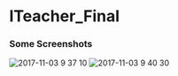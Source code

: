 # ITeacher_Final
### Some Screenshots 
![2017-11-03 9 37 10](https://user-images.githubusercontent.com/24829189/32632216-d0201326-c5b3-11e7-8659-77d7fc3e6906.png)
![2017-11-03 9 40 30](https://user-images.githubusercontent.com/24829189/32632267-02676c3a-c5b4-11e7-8ea7-68c257f13bb9.png)
